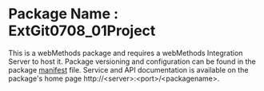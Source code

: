 # Package Name : ExtGit0708_01Project
This is a webMethods package and requires a webMethods Integration Server to host it. Package versioning and configuration can be found in the package [manifest](./ExtGit0708_01Project/manifest.v3) file. Service and API documentation is available on the package's home page http://&lt;server&gt;:&lt;port&gt;/&lt;packagename>.
